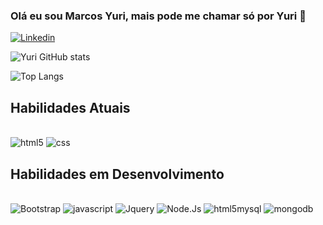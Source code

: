 
### Olá eu sou Marcos Yuri, mais pode me chamar só por Yuri 👋

[![Linkedin](https://img.shields.io/badge/LinkedIn-0077B5?style=for-the-badge&logo=linkedin&logoColor=white)](https://www.linkedin.com/in/marcos-yuri-cardoso-nunes-863ba479/)


![Yuri GitHub stats](https://github-readme-stats.vercel.app/api?username=Marcos-Yuri&show_icons=true&theme=tokyonight)

![Top Langs](https://github-readme-stats.vercel.app/api/top-langs/?username=Marcos-Yuri&hide_progress=true)

## Habilidades Atuais

<div style="display: inline_block"><br/>
    <img aling="center" alt="html5" src="https://img.shields.io/badge/HTML5-E34F26?style=for-the-badge&logo=html5&logoColor=white" />
    <img aling="center" alt="css" src="https://img.shields.io/badge/CSS-239120?&style=for-the-badge&logo=css3&logoColor=white" />

</div>

## Habilidades em Desenvolvimento 

<div style="display: inline_block"><br/>
    <img aling="center" alt="Bootstrap" src="https://img.shields.io/badge/Bootstrap-563D7C?style=for-the-badge&logo=bootstrap&logoColor=white" />
    <img aling="center" alt="javascript" src="https://img.shields.io/badge/JavaScript-323330?style=for-the-badge&logo=javascript&logoColor=F7DF1E" />
    <img aling="center" alt="Jquery" src="https://img.shields.io/badge/jQuery-0769AD?style=for-the-badge&logo=jquery&logoColor=white"/> 
    <img aling="center" alt="Node.Js" src="https://img.shields.io/badge/Node.js-43853D?style=for-the-badge&logo=node.js&logoColor=white" />
    <img aling="center" alt="html5mysql" src="https://img.shields.io/badge/MySQL-00000F?style=for-the-badge&logo=mysql&logoColor=white" />
    <img aling="center" alt="mongodb" src="https://img.shields.io/badge/MongoDB-4EA94B?style=for-the-badge&logo=mongodb&logoColor=white" />  
</div><br/>



